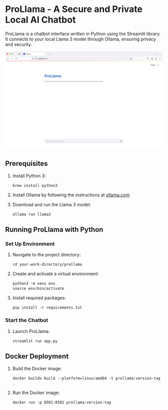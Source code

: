 # ProLlama - A Secure and Private Local AI Chatbot

ProLlama is a chatbot interface written in Python using the Streamlit library. It connects to your local Llama 3 model through Ollama, ensuring privacy and security.

![screenshot](screenshot.png)

## Prerequisites

1. Install Python 3:
   ```
   brew install python3
   ```

2. Install Ollama by following the instructions at [ollama.com](https://ollama.com/)

3. Download and run the Llama 3 model:
   ```
   ollama run llama3
   ```
## Running ProLlama with Python

### Set Up Environment

1. Navigate to the project directory:
   ```
   cd your-work-directory/prollama
   ```

2. Create and activate a virtual environment:
   ```
   python3 -m venv env
   source env/bin/activate
   ```

3. Install required packages:
   ```
   pip install -r requirements.txt
   ```

### Start the Chatbot

1. Launch ProLlama:
   ```
   streamlit run app.py
   ```

## Docker Deployment

1. Build the Docker image:
   ```
   docker buildx build --platform=linux/amd64 -t prollama:version-tag .
   ```
2. Run the Docker image:
   ```
   docker run -p 8501:8501 prollama:version-tag
   ```